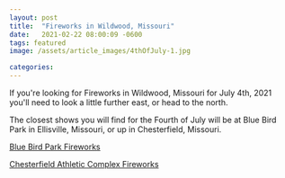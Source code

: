 ```yaml
---
layout: post
title:  "Fireworks in Wildwood, Missouri"
date:   2021-02-22 08:00:09 -0600
tags: featured
image: /assets/article_images/4thOfJuly-1.jpg

categories: 
---
```

If you're looking for Fireworks in Wildwood, Missouri for July 4th, 2021 you'll need to look a little further east, or head to the north.

The closest shows you will find for the Fourth of July will be at Blue Bird Park in Ellisville, Missouri, or up in Chesterfield, Missouri.

[Blue Bird Park Fireworks](https://ellisville.mo.us/247/Independence-Day-Festivities)

[Chesterfield Athletic Complex Fireworks](https://www.chesterfield.mo.us/4th-of-july-fireworks-celebration-2021.html)

